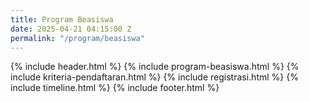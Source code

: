 ```yaml
---
title: Program Beasiswa
date: 2025-04-21 04:15:00 Z
permalink: "/program/beasiswa"
---
```


{% include header.html %}
{% include program-beasiswa.html %}
{% include kriteria-pendaftaran.html %}
{% include registrasi.html %}
{% include timeline.html %}
{% include footer.html %}